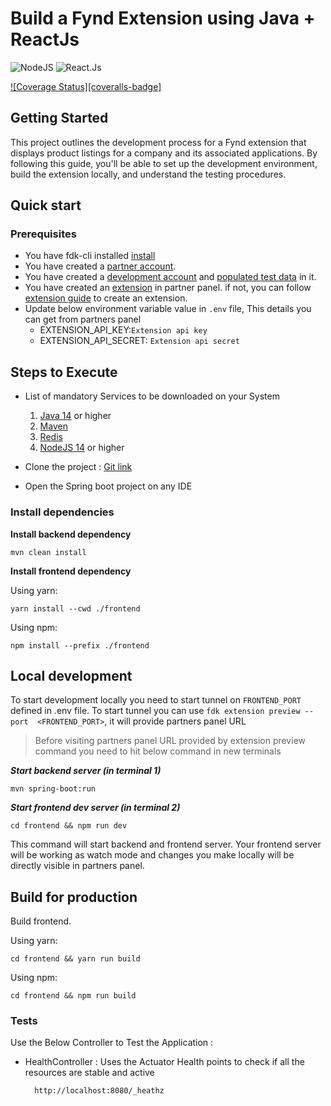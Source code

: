 # Build a Fynd Extension using Java + ReactJs
![NodeJS](https://img.shields.io/badge/node.js-6DA55F?style=for-the-badge&logo=node.js&logoColor=white)
![React.Js](https://shields.io/badge/react-black?logo=react&style=for-the-badge)

[![Coverage Status][coveralls-badge]]([coveralls-url])

## Getting Started

This project outlines the development process for a Fynd extension that displays product listings for a company and its associated applications. By following this guide, you'll be able to set up the development environment, build the extension locally, and understand the testing procedures.

## Quick start
### Prerequisites
* You have fdk-cli installed [install](https://github.com/gofynd/fdk-cli)
* You have created a [partner account](https://partners.fynd.com).
* You have created a [development account](https://partners.fynd.com/help/docs/partners/testing-extension/development-acc#create-development-account) and [populated test data](https://partners.fynd.com/help/docs/partners/testing-extension/development-acc#populate-test-data) in it.
* You have created an [extension](https://partners.fynd.com) in partner panel. if not, you can follow [extension guide](https://partners.fynd.com/help/docs/partners/getting-started/create-extension) to create an extension.
* Update below environment variable value in `.env` file, This details you can get from partners panel
    - EXTENSION_API_KEY:`Extension api key`
    - EXTENSION_API_SECRET: `Extension api secret`

## Steps to Execute

* List of mandatory Services to be downloaded on your System

    1. [Java 14](https://www.java.com/en/) or higher
    2. [Maven](https://maven.apache.org/download.cgi) 
    3. [Redis](https://redis.io)
    4. [NodeJS 14](https://docs.npmjs.com/) or higher

* Clone the project : [Git link](https://github.com/gofynd/example-extension-java-react)
* Open the Spring boot project on any IDE


### Install dependencies

**Install backend dependency**

```shell
mvn clean install
```

**Install frontend dependency**

Using yarn:
```shell
yarn install --cwd ./frontend
```
Using npm:
```shell
npm install --prefix ./frontend
```


## Local development
To start development locally you need to start tunnel on `FRONTEND_PORT` defined in .env file. To start tunnel you can use `fdk extension preview --port  <FRONTEND_PORT>`, it will provide partners panel URL  

> Before visiting partners panel URL provided by extension preview command you need to hit below command in new terminals

___Start backend server (in terminal 1)___
```shell
mvn spring-boot:run  
```
___Start frontend dev server (in terminal 2)___
```shell
cd frontend && npm run dev
```

This command will start backend and frontend server. Your frontend server will be working as watch mode and changes you make locally will be directly visible in partners panel.


## Build for production
Build frontend.

Using yarn:
```shell
cd frontend && yarn run build
```
Using npm:
```shell
cd frontend && npm run build
```



### Tests
Use the Below Controller to Test the Application :

* HealthController : Uses the Actuator Health points to check if all the resources are stable and active

        http://localhost:8080/_heathz
